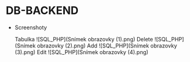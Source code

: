 # DB-BACKEND
- Screenshoty

  Tabulka ![SQL_PHP](Snímek obrazovky (1).png)
  Delete ![SQL_PHP](Snímek obrazovky (2).png)
  Add ![SQL_PHP](Snímek obrazovky (3).png)
  Edit ![SQL_PHP](Snímek obrazovky (4).png)
  

